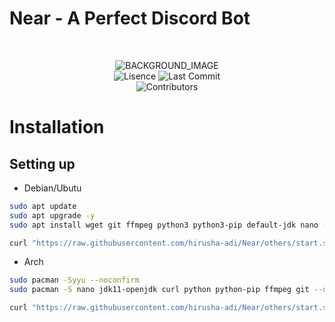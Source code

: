 # Near - A Perfect Discord Bot

<br>
<p align="center">
    <img src="https://cdn.discordapp.com/attachments/881007500588089404/881046764206039070/unknown.png" alt="BACKGROUND_IMAGE">
    <br>
    <img src="https://img.shields.io/github/license/hirusha-adi/Near?style=for-the-badge" alt="Lisence">
    <img src="https://img.shields.io/github/last-commit/hirusha-adi/Near?style=for-the-badge" alt="Last Commit">
    <br>
    <img src="https://img.shields.io/github/contributors/hirusha-adi/Near?style=for-the-badge" alt="Contributors">
</p>

# Installation

## Setting up

- Debian/Ubutu

```bash
sudo apt update
sudo apt upgrade -y
sudo apt install wget git ffmpeg python3 python3-pip default-jdk nano -y
```

```bash
curl "https://raw.githubusercontent.com/hirusha-adi/Near/others/start.sh" >> "start.sh"
```

- Arch

```bash
sudo pacman -Syyu --noconfirm
sudo pacman -S nano jdk11-openjdk curl python python-pip ffmpeg git --noconfirm
```

```bash
curl "https://raw.githubusercontent.com/hirusha-adi/Near/others/start.sh" >> "start.sh"
```
